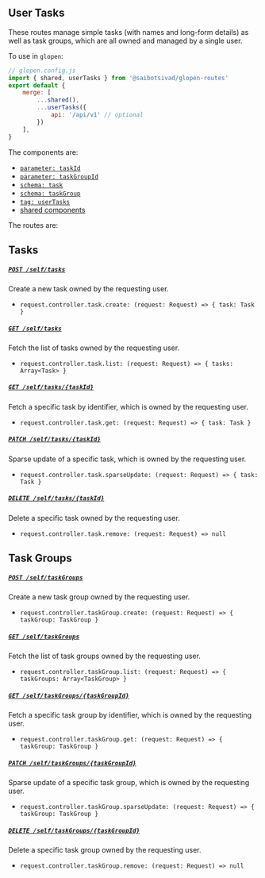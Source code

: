 ## User Tasks

These routes manage simple tasks (with names and long-form details) as well as task groups, which are all owned and managed by a single user.

To use in `glopen`:

```js
// glopen.config.js
import { shared, userTasks } from '@saibotsivad/glopen-routes'
export default {
	merge: [
		...shared(),
		...userTasks({
			api: '/api/v1' // optional
		})
	],
}
```

The components are:

- [`parameter: taskId`](./openapi/components/parameters/taskId.@.js)
- [`parameter: taskGroupId`](./openapi/components/parameters/taskGroupId.@.js)
- [`schema: task`](./openapi/components/schemas/task.@.js)
- [`schema: taskGroup`](./openapi/components/schemas/taskGroup.@.js)
- [`tag: userTasks`](./openapi/tags.@.js)
- [shared components](../_shared/README.md)

The routes are:

## Tasks

##### [`POST /self/tasks`](./routes/paths/self/tasks/post.@.js)

Create a new task owned by the requesting user.

- `request.controller.task.create: (request: Request) => { task: Task }`

##### [`GET /self/tasks`](./routes/paths/self/tasks/get.@.js)

Fetch the list of tasks owned by the requesting user.

- `request.controller.task.list: (request: Request) => { tasks: Array<Task> }`

##### [`GET /self/tasks/{taskId}`](./routes/paths/self/tasks/{taskId}/get.@.js)

Fetch a specific task by identifier, which is owned by the requesting user.

- `request.controller.task.get: (request: Request) => { task: Task }`

##### [`PATCH /self/tasks/{taskId}`](./routes/paths/self/tasks/{taskId}/patch.@.js)

Sparse update of a specific task, which is owned by the requesting user.

- `request.controller.task.sparseUpdate: (request: Request) => { task: Task }`

##### [`DELETE /self/tasks/{taskId}`](./routes/paths/self/tasks/{taskId}/delete.@.js)

Delete a specific task owned by the requesting user.

- `request.controller.task.remove: (request: Request) => null`

## Task Groups

##### [`POST /self/taskGroups`](./routes/paths/self/taskGroups/post.@.js)

Create a new task group owned by the requesting user.

- `request.controller.taskGroup.create: (request: Request) => { taskGroup: TaskGroup }`

##### [`GET /self/taskGroups`](./routes/paths/self/taskGroups/get.@.js)

Fetch the list of task groups owned by the requesting user.

- `request.controller.taskGroup.list: (request: Request) => { taskGroups: Array<TaskGroup> }`

##### [`GET /self/taskGroups/{taskGroupId}`](./routes/paths/self/taskGroups/{taskGroupId}/get.@.js)

Fetch a specific task group by identifier, which is owned by the requesting user.

- `request.controller.taskGroup.get: (request: Request) => { taskGroup: TaskGroup }`

##### [`PATCH /self/taskGroups/{taskGroupId}`](./routes/paths/self/taskGroups/{taskGroupId}/patch.@.js)

Sparse update of a specific task group, which is owned by the requesting user.

- `request.controller.taskGroup.sparseUpdate: (request: Request) => { taskGroup: TaskGroup }`

##### [`DELETE /self/taskGroups/{taskGroupId}`](./routes/paths/self/taskGroups/{taskGroupId}/delete.@.js)

Delete a specific task group owned by the requesting user.

- `request.controller.taskGroup.remove: (request: Request) => null`
